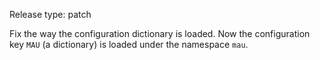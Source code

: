 Release type: patch

Fix the way the configuration dictionary is loaded. Now the configuration key `MAU` (a dictionary) is loaded under the namespace `mau`.
